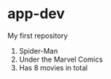 # app-dev
My first repository
<ol>
  <li>Spider-Man</li>
  <li>Under the Marvel Comics</li>
  <li>Has 8 movies in total</li>
</ol>
